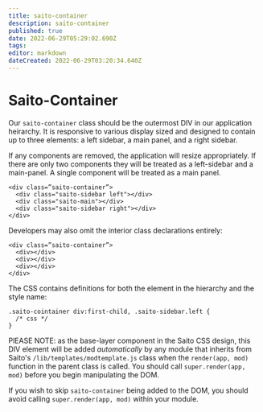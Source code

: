 ```yaml
---
title: saito-container
description: saito-container
published: true
date: 2022-06-29T05:29:02.690Z
tags: 
editor: markdown
dateCreated: 2022-06-29T03:20:34.640Z
---
```


# Saito-Container

Our ```saito-container``` class should be the outermost DIV in our application heirarchy. It is responsive to various display sized and designed to contain up to three elements: a left sidebar, a main panel, and a right sidebar.

If any components are removed, the application will resize appropriately. If there are only two components they will be treated as a left-sidebar and a main-panel. A single component will be treated as a main panel.

````
<div class=”saito-container”>
  <div class="saito-sidebar left"></div>
  <div class="saito-main"></div>
  <div class="saito-sidebar right"></div>
</div>
````
Developers may also omit the interior class declarations entirely:
````
<div class=”saito-container”>
  <div></div>
  <div></div>
  <div></div>
</div>
````

The CSS contains definitions for both the element in the hierarchy and the style name:

```
.saito-cointainer div:first-child, .saito-sidebar.left {
  /* css */
}
```

PlEASE NOTE: as the base-layer component in the Saito CSS design, this DIV element will be added *automatically* by any module that inherits from Saito's ```/lib/templates/modtemplate.js``` class when the ```render(app, mod)``` function in the parent class is called. You should call ```super.render(app, mod)``` before you begin manipulating the DOM.

If you wish to skip ```saito-container``` being added to the DOM, you should avoid calling ```super.render(app, mod)``` within your module.

